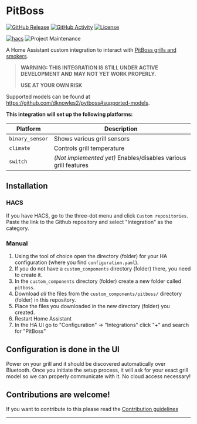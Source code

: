 # PitBoss

[![GitHub Release][releases-shield]][releases]
[![GitHub Activity][commits-shield]][commits]
[![License][license-shield]](LICENSE)

[![hacs][hacsbadge]][hacs]
![Project Maintenance][maintenance-shield]

A Home Assistant custom integration to interact with [PitBoss grills and smokers][pitboss].

> **WARNING: THIS INTEGRATION IS STILL UNDER ACTIVE DEVELOPMENT AND MAY NOT YET WORK PROPERLY.**
>
> **USE AT YOUR OWN RISK**

Supported models can be found at https://github.com/dknowles2/pytboss#supported-models.

**This integration will set up the following platforms:**

| Platform        | Description                                                     |
| --------------- | --------------------------------------------------------------- |
| `binary_sensor` | Shows various grill sensors                                     |
| `climate`       | Controls grill temperature                                      |
| `switch`        | *(Not implemented yet)* Enables/disables various grill features |

## Installation

### HACS

If you have HACS, go to the three-dot menu and click `Custom
repositories`. Paste the link to the Github repository and select "Integration"
as the category.

### Manual

1. Using the tool of choice open the directory (folder) for your HA configuration (where you find `configuration.yaml`).
1. If you do not have a `custom_components` directory (folder) there, you need to create it.
1. In the `custom_components` directory (folder) create a new folder called `pitboss`.
1. Download _all_ the files from the `custom_components/pitboss/` directory (folder) in this repository.
1. Place the files you downloaded in the new directory (folder) you created.
1. Restart Home Assistant
1. In the HA UI go to "Configuration" -> "Integrations" click "+" and search for "PitBoss"

## Configuration is done in the UI

Power on your grill and it should be discovered automatically over Bluetooth. Once you
initiate the setup process, it will ask for your exact grill model so we can properly
communicate with it. No cloud access necessary!

## Contributions are welcome!

If you want to contribute to this please read the [Contribution guidelines](CONTRIBUTING.md)

***

[pitboss]: https://github.com/dknowles2/ha-pitboss
[commits-shield]: https://img.shields.io/github/commit-activity/y/dknowles2/ha-pitboss.svg?style=for-the-badge
[commits]: https://github.com/dknowles2/ha-pitboss/commits/main
[hacs]: https://github.com/hacs/integration
[hacsbadge]: https://img.shields.io/badge/HACS-Custom-orange.svg?style=for-the-badge
[discord]: https://discord.gg/Qa5fW2R
[discord-shield]: https://img.shields.io/discord/330944238910963714.svg?style=for-the-badge
[exampleimg]: example.png
[forum-shield]: https://img.shields.io/badge/community-forum-brightgreen.svg?style=for-the-badge
[forum]: https://community.home-assistant.io/
[license-shield]: https://img.shields.io/github/license/dknowles2/ha-pitboss.svg?style=for-the-badge
[maintenance-shield]: https://img.shields.io/badge/maintainer-David%20Knowles%20%40dknowles2-blue.svg?style=for-the-badge
[releases-shield]: https://img.shields.io/github/release/dknowles2/ha-pitboss.svg?style=for-the-badge
[releases]: https://github.com/dknowles2/ha-pitboss/releases
